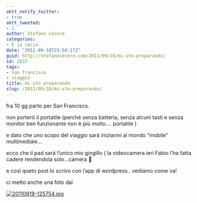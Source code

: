 ```yaml
---
aktt_notify_twitter:
- true
aktt_tweeted:
- 1
author: Stefano Cecere
categories:
- E io cecio..
date: "2011-09-18T23:58:17Z"
guid: http://stefanocecere.com/2011/09/18/mi-sto-preparando/
id: 2637
tags:
- San francisco
- viaggio
title: mi sto preparando
slug: /2011/09/18/mi-sto-preparando/
---
```


fra 10 gg parto per San Francisco.
  
non porterò il portatile (perché senza batteria, senza alcuni tasti e senza monitor ben funzionante non è più molto&#8230;. portatile )
  
e dato che uno scopo del viaggio sarà iniziarmi al mondo &#8220;mobile&#8221; multimediale&#8230;
  
ecco che il pad sará l&#8217;unico mio gingillo ( la videocamera ieri Fabio l&#8217;ha fatta cadere rendendola solo&#8230;camera 🙂
  
e così queto post lo scrivo con l&#8217;app di wordpress.. vediamo come va!
  
ci metto anche una foto dai

[<img src="http://stefanocecere.com/wp-content/uploads/sites/3/2011/09/20110919-125754.jpg" alt="20110919-125754.jpg" class="alignnone size-full" />](http://stefanocecere.com/wp-content/uploads/sites/3/2011/09/20110919-125754.jpg)
